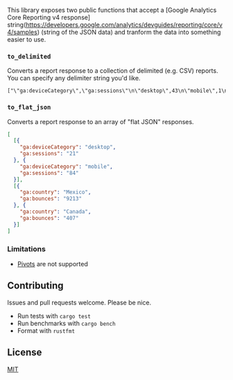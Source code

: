This library exposes two public functions that accept a [Google Analytics Core Reporting v4 response] string(https://developers.google.com/analytics/devguides/reporting/core/v4/samples) (string of the JSON data) and tranform the data into something easier to use.

### `to_delimited`
Converts a report response to a collection of delimited (e.g. CSV) reports. You can specify any delimiter string you'd like.

```
["\"ga:deviceCategory\",\"ga:sessions\"\n\"desktop\",43\n\"mobile\",1\n"]
```

### `to_flat_json`
Converts a report response to an array of "flat JSON" responses.

```json
[
  [{
    "ga:deviceCategory": "desktop",
    "ga:sessions": "21"
  }, {
    "ga:deviceCategory": "mobile",
    "ga:sessions": "84"
  }],
  [{
    "ga:country": "Mexico",
    "ga:bounces": "9213"
  }, {
    "ga:country": "Canada",
    "ga:bounces": "407"
  }]
]
```

### Limitations
* [Pivots](https://developers.google.com/analytics/devguides/reporting/core/v4/samples#pivots) are not supported

## Contributing
Issues and pull requests welcome. Please be nice.

* Run tests with `cargo test`
* Run benchmarks with `cargo bench`
* Format with `rustfmt`

## License
[MIT](https://opensource.org/licenses/MIT)
